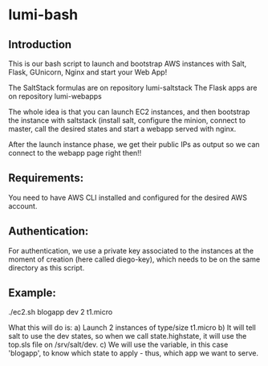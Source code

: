 # lumi-bash
Introduction
------------
This is our bash script to launch and bootstrap AWS instances
with Salt, Flask, GUnicorn, Nginx and start your Web App!

The SaltStack formulas are on repository lumi-saltstack
The Flask apps are on repository lumi-webapps

The whole idea is that you can launch EC2 instances, and then
bootstrap the instance with saltstack (install salt, configure
the minion, connect to master, call the desired states and start
a webapp served with nginx.

After the launch instance phase, we get their public IPs
as output so we can connect to the webapp page right then!!

Requirements:
-------------
You need to have AWS CLI installed and configured for the desired
AWS account.

Authentication:
---------------
For authentication, we use a private key associated to the instances
at the moment of creation (here called diego-key), which needs to be
on the same directory as this script.

Example:
--------
  ./ec2.sh blogapp dev 2 t1.micro

  What this will do is:
  a) Launch 2 instances of type/size t1.micro
  b) It will tell salt to use the dev states, so when we call
  state.highstate, it will use the top.sls file on /srv/salt/dev.
  c) We will use the <app> variable, in this case 'blogapp', to
  know which state to apply - thus, which app we want to serve.
